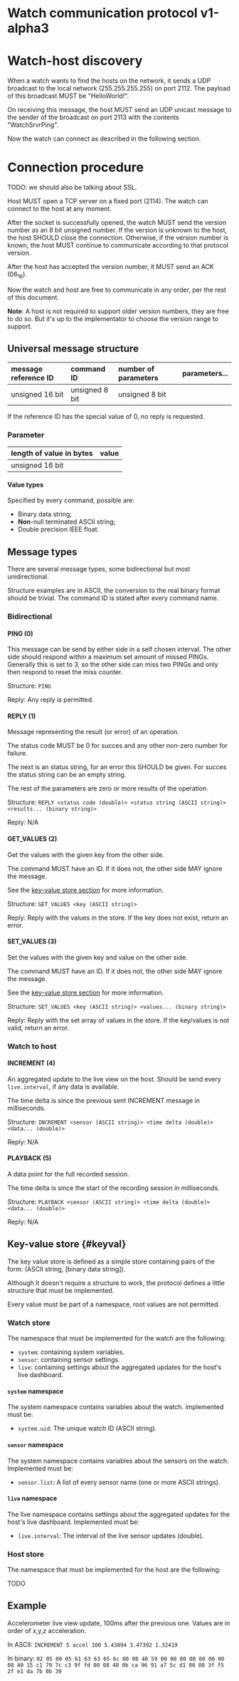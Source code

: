 # Watch communication protocol v1-alpha3

# Watch-host discovery

When a watch wants to find the hosts on the network, it sends a UDP broadcast to the local network (255.255.255.255) on port 2112.
The payload of this broadcast MUST be "HelloWorld!".

On receiving this message, the host MUST send an UDP unicast message to the sender of the broadcast on port 2113 with the contents "WatchSrvrPing".

Now the watch can connect as described in the following section.

# Connection procedure

TODO: we should also be talking about SSL.

Host MUST open a TCP server on a fixed port (2114).
The watch can connect to the host at any moment.

After the socket is successfully opened, the watch MUST send the version number
as an 8 bit unsigned number.
If the version is unknown to the host, the host SHOULD close the connection.
Otherwise, if the version number is known, the host MUST continue to
communicate according to that protocol version.

After the host has accepted the version number, it MUST send an ACK ($06_{16}$).

Now the watch and host are free to communicate in any order, per the rest of
this document.

**Note**: A host is not required to support older version numbers, they are
free to do so. But it's up to the implementator to choose the version range to
support.

## Universal message structure
| message reference ID | command ID | number of parameters | parameters... |
|:---|:---|:---|:---|
|unsigned 16 bit|unsigned 8 bit|unsigned 8 bit||

If the reference ID has the special value of 0, no reply is requested.

### Parameter
| length of value in bytes | value |
|:---|:---|
|unsigned 16 bit||

#### Value types
Specified by every command, possible are:

- Binary data string;
- **Non**-null terminated ASCII string;
- Double precision IEEE float.

## Message types
There are several message types, some bidirectional but most unidirectional.

Structure examples are in ASCII, the conversion to the real binary format should be trivial.
The command ID is stated after every command name.

### Bidirectional

#### PING (0)
This message can be send by either side in a self chosen interval.
The other side should respond within a maximum set amount of missed PINGs.
Generally this is set to 3, so the other side can miss two PINGs and only then respond to reset the miss counter.

Structure:
`PING`

Reply:
Any reply is permitted.

#### REPLY (1)
Message representing the result (or error) of an operation.

The status code MUST be 0 for succes and any other non-zero number for failure.

The next is an status string, for an error this SHOULD be given.
For succes the status string can be an empty string.

The rest of the parameters are zero or more results of the operation.

Structure:
`REPLY <status code (double)> <status string (ASCII string)> <results... (binary string)>`

Reply:
N/A

#### GET_VALUES (2)
Get the values with the given key from the other side.

The command MUST have an ID.
If it does not, the other side MAY ignore the message.

See the [key-value store section](#keyval) for more information.

Structure:
`GET_VALUES <key (ASCII string)>`

Reply:
Reply with the values in the store.
If the key does not exist, return an error.

#### SET_VALUES (3)
Set the values with the given key and value on the other side.

The command MUST have an ID.
If it does not, the other side MAY ignore the message.

See the [key-value store section](#keyval) for more information.

Structure:
`SET_VALUES <key (ASCII string)> <values... (binary string)>`

Reply:
Reply with the set array of values in the store.
If the key/values is not valid, return an error.

### Watch to host

#### INCREMENT (4)
An aggregated update to the live view on the host.
Should be send every `live.interval`, if any data is available.

The time delta is since the previous sent INCREMENT message in milliseconds.

Structure:
`INCREMENT <sensor (ASCII string)> <time delta (double)> <data... (double)>`

Reply:
N/A

#### PLAYBACK (5)
A data point for the full recorded session.

The time delta is since the start of the recording session in milliseconds.

Structure:
`PLAYBACK <sensor (ASCII string)> <time delta (double)> <data... (double)>`

Reply:
N/A

## Key-value store {#keyval}
The key value store is defined as a simple store containing pairs of the form:
(ASCII string, [binary data string]).

Although it doesn't require a structure to work, the protocol defines a little
structure that must be implemented.

Every value must be part of a namespace, root values are not permitted.

### Watch store
The namespace that must be implemented for the watch are the following:

- `system`: containing system variables.
- `sensor`: containing sensor settings.
- `live`: containing settings about the aggregated updates for the host's live dashboard.

#### `system` namespace
The system namespace contains variables about the watch.
Implemented must be:

- `system.uid`: The unique watch ID (ASCII string).

#### `sensor` namespace
The system namespace contains variables about the sensors on the watch.
Implemented must be:

- `sensor.list`: A list of every sensor name (one or more ASCII strings).

#### `live` namespace
The live namespace contains settings about the aggregated updates for the host's live dashboard.
Implemented must be:

- `live.interval`: The interval of the live sensor updates (double).

### Host store
The namespace that must be implemented for the host are the following:

TODO

## Example
Accelerometer live view update, 100ms after the previous one.
Values are in order of x,y,z acceleration.

In ASCII:
`INCREMENT 5 accel 100 5.43894 3.47392 1.32419`

In binary:
`02 05 00 05 61 63 63 65 6c 00 08 40 59 00 00 00 00 00 00 00 08 40 15 c1 79 7c c3 9f fd 00 08 40 0b ca 96 91 a7 5c d1 00 08 3f f5 2f e1 da 7b 0b 39`
